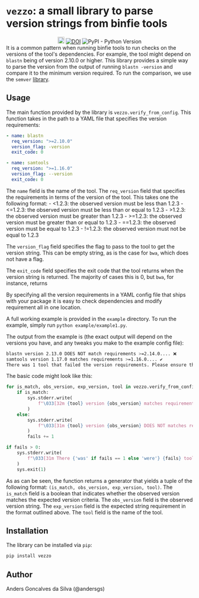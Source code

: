 # `vezzo`:  a small library to parse version strings from binfie tools

<div align="center">
    <a href="https://badge.fury.io/py/vezzo"><img src="https://badge.fury.io/py/vezzo.svg" alt="PyPI version" height="18"></a>
    <a href="https://zenodo.org/badge/latestdoi/615520033"><img src="https://zenodo.org/badge/615520033.svg" alt="DOI"></a>
    <img alt="PyPI - Python Version" src="https://img.shields.io/pypi/pyversions/vezzo">
</div
## Background

It is a common pattern when running binfie tools to run checks on the versions 
of the tool's dependencies. For example, the tool might depend on `blastn` being
of version 2.10.0 or higher. This library provides a simple way to parse the 
version from the output of running `blastn -version` and compare it to the minimum
version required. To run the comparison, we use the `semver` [library](https://python-semver.readthedocs.io/en/latest/).

## Usage
The main function provided by the library is `vezzo.verify_from_config`. This 
function takes in the path to a YAML file that specifies the version requirements:

```yaml
- name: blastn
  req_version: ">=2.10.0"
  version_flag: -version
  exit_code: 0

- name: samtools
  req_version: ">=1.16.0"
  version_flag: --version
  exit_code: 0
```

The `name` field is the name of the tool. The `req_version` field that specifies
the requirements in terms of the version of the tool. This takes one the following
format:
    - <1.2.3: the observed version must be less than 1.2.3
    - <=1.2.3: the observed version must be less than or equal to 1.2.3
    - >1.2.3: the observed version must be greater than 1.2.3
    - >=1.2.3: the observed version must be greater than or equal to 1.2.3
    - ==1.2.3: the observed version must be equal to 1.2.3
    - !=1.2.3: the observed version must not be equal to 1.2.3

The `version_flag` field specifies the flag to pass to the tool to get the version
string. This can be empty string, as is the case for `bwa`, which does not have a flag.

The `exit_code` field specifies the exit code that the tool returns when the version 
string is returned. The majority of cases this is 0, but `bwa`, for instance, returns

By specifying all the version requirements in a YAML config file that ships with your
package it is easy to check dependencies and modify requirement all in one location.

A full working example is provided in the `example` directory. To run the example,
simply run `python example/example1.py`.

The output from the example is (the exact output will depend on the versions you have, and any tweaks you make to the example config file):

```bash
blastn version 2.13.0 DOES NOT match requirements >=2.14.0.... ❌ 
samtools version 1.17.0 matches requirements >=1.16.0.... ✔ 
There was 1 tool that failed the version requirements. Please ensure these are corrected before proceeding. 😢 
```

The basic code might look like this:

```python
for is_match, obs_version, exp_version, tool in vezzo.verify_from_config(config):
    if is_match:
        sys.stderr.write(
            f"\033[32m {tool} version {obs_version} matches requirements {exp_version}.... \u2714 \033[0m\n"
        )
    else:
        sys.stderr.write(
            f"\033[31m {tool} version {obs_version} DOES NOT matches requirements {exp_version}.... \u274C \033[0m\n"
        )
        fails += 1

if fails > 0:
    sys.stderr.write(
        f"\033[31m There {'was' if fails == 1 else 'were'} {fails} tool{'s' if fails > 0 else ''} that failed the version requirements. Please ensure these are corrected before proceeding. \U0001F622 \033[0m\n"
    )
    sys.exit(1)
```

As as can be seen, the function returns a generator that yields a tuple of the following
format: `(is_match, obs_version, exp_version, tool)`. The `is_match` field is a boolean
that indicates whether the observed version matches the expected version criteria. 
The `obs_version` field is the observed version string. The `exp_version` field is the
expected string requirement in the format outlined above. The `tool` field is the name of the tool.

## Installation

The library can be installed via `pip`:

```bash
pip install vezzo
```

## Author
Anders Goncalves da Silva (@andersgs)
